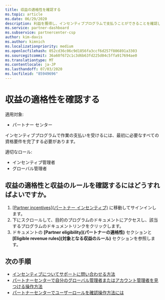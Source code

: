 ```yaml
---
title: 収益の適格性を確認する
ms.topic: article
ms.date: 06/29/2020
description: 利益を獲得し、インセンティブプログラムで支払うことができることを確認します。
ms.service: partner-dashboard
ms.subservice: partnercenter-csp
author: kim-davis
ms.author: kimnich
ms.localizationpriority: medium
ms.openlocfilehash: 052cd36c06c9d1856fa3ccf6d257f806891a3303
ms.sourcegitcommit: 36a60f672c1c3d6b63fd225d04c5ffa917694ae0
ms.translationtype: MT
ms.contentlocale: ja-JP
ms.lasthandoff: 07/03/2020
ms.locfileid: "85949696"
---
```

# <a name="confirm-your-earnings-eligibility"></a>収益の適格性を確認する

適用対象:

- パートナー センター

インセンティブプログラムで作業の支払いを受けるには、最初に必要なすべての資格要件を完了する必要があります。

適切なロール:

- インセンティブ管理者
- グローバル管理者

## <a name="how-do-i-check-my-earning-eligibility-and-revenue-rules"></a>収益の適格性と収益のルールを確認するにはどうすればよいですか。

1. [[Partner incentives]\(パートナー インセンティブ\)](https://partner.microsoft.com/membership/partner-incentives) に移動してサインインします。
2. 下にスクロールして、目的のプログラムのドキュメントにアクセスし、該当するプログラムのドキュメントリンクをクリックします。
3. ドキュメントの **[Partner eligibility]\(パートナーの適格性\)** セクションと **[Eligible revenue rules]\(対象となる収益のルール\)** セクションを参照します。

## <a name="next-steps"></a>次の手順

- [インセンティブについてサポートに問い合わせる方法](https://support.microsoft.com/help/4014850)
- [パートナーセンターで自分のグローバル管理者またはアカウント管理者を見つける操作方法](https://support.microsoft.com/help/4534519)
- [パートナーセンターでユーザーロールを確認操作方法には](https://support.microsoft.com/help/4534700)
